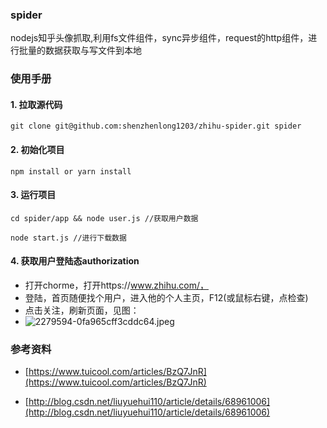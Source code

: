 ### spider
nodejs知乎头像抓取,利用fs文件组件，sync异步组件，request的http组件，进行批量的数据获取与写文件到本地

### 使用手册

#### 1. 拉取源代码

```shell
git clone git@github.com:shenzhenlong1203/zhihu-spider.git spider
```

#### 2. 初始化项目

```
npm install or yarn install
```

#### 3. 运行项目

```
cd spider/app && node user.js //获取用户数据

node start.js //进行下载数据
```

#### 4. 获取用户登陆态authorization
- 打开chorme，打开https://www.zhihu.com/，
- 登陆，首页随便找个用户，进入他的个人主页，F12(或鼠标右键，点检查)
- 点击关注，刷新页面，见图：
- ![2279594-0fa965cff3cddc64.jpeg](http://upload-images.jianshu.io/upload_images/2279594-0fa965cff3cddc64.jpeg?imageMogr2/auto-orient/strip%7CimageView2/2/w/600)


### 参考资料

- [https://www.tuicool.com/articles/BzQ7JnR](https://www.tuicool.com/articles/BzQ7JnR)

- [http://blog.csdn.net/liuyuehui110/article/details/68961006](http://blog.csdn.net/liuyuehui110/article/details/68961006)
